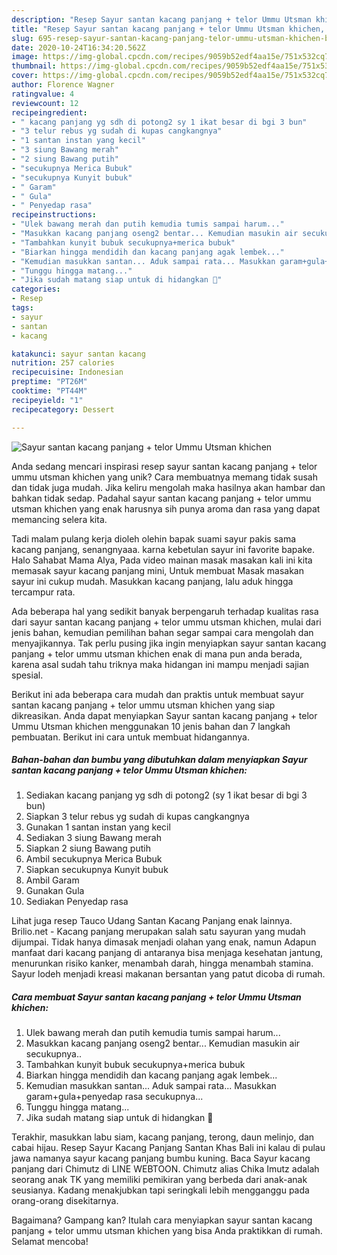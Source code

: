 ```yaml
---
description: "Resep Sayur santan kacang panjang + telor Ummu Utsman khichen, Bisa Manjain Lidah"
title: "Resep Sayur santan kacang panjang + telor Ummu Utsman khichen, Bisa Manjain Lidah"
slug: 695-resep-sayur-santan-kacang-panjang-telor-ummu-utsman-khichen-bisa-manjain-lidah
date: 2020-10-24T16:34:20.562Z
image: https://img-global.cpcdn.com/recipes/9059b52edf4aa15e/751x532cq70/sayur-santan-kacang-panjang-telor-ummu-utsman-khichen-foto-resep-utama.jpg
thumbnail: https://img-global.cpcdn.com/recipes/9059b52edf4aa15e/751x532cq70/sayur-santan-kacang-panjang-telor-ummu-utsman-khichen-foto-resep-utama.jpg
cover: https://img-global.cpcdn.com/recipes/9059b52edf4aa15e/751x532cq70/sayur-santan-kacang-panjang-telor-ummu-utsman-khichen-foto-resep-utama.jpg
author: Florence Wagner
ratingvalue: 4
reviewcount: 12
recipeingredient:
- " kacang panjang yg sdh di potong2 sy 1 ikat besar di bgi 3 bun"
- "3 telur rebus yg sudah di kupas cangkangnya"
- "1 santan instan yang kecil"
- "3 siung Bawang merah"
- "2 siung Bawang putih"
- "secukupnya Merica Bubuk"
- "secukupnya Kunyit bubuk"
- " Garam"
- " Gula"
- " Penyedap rasa"
recipeinstructions:
- "Ulek bawang merah dan putih kemudia tumis sampai harum..."
- "Masukkan kacang panjang oseng2 bentar... Kemudian masukin air secukupnya.."
- "Tambahkan kunyit bubuk secukupnya+merica bubuk"
- "Biarkan hingga mendidih dan kacang panjang agak lembek..."
- "Kemudian masukkan santan... Aduk sampai rata... Masukkan garam+gula+penyedap rasa secukupnya..."
- "Tunggu hingga matang..."
- "Jika sudah matang siap untuk di hidangkan 🤤"
categories:
- Resep
tags:
- sayur
- santan
- kacang

katakunci: sayur santan kacang 
nutrition: 257 calories
recipecuisine: Indonesian
preptime: "PT26M"
cooktime: "PT44M"
recipeyield: "1"
recipecategory: Dessert

---
```



![Sayur santan kacang panjang + telor Ummu Utsman khichen](https://img-global.cpcdn.com/recipes/9059b52edf4aa15e/751x532cq70/sayur-santan-kacang-panjang-telor-ummu-utsman-khichen-foto-resep-utama.jpg)

Anda sedang mencari inspirasi resep sayur santan kacang panjang + telor ummu utsman khichen yang unik? Cara membuatnya memang tidak susah dan tidak juga mudah. Jika keliru mengolah maka hasilnya akan hambar dan bahkan tidak sedap. Padahal sayur santan kacang panjang + telor ummu utsman khichen yang enak harusnya sih punya aroma dan rasa yang dapat memancing selera kita.

Tadi malam pulang kerja dioleh olehin bapak suami sayur pakis sama kacang panjang, senangnyaaa. karna kebetulan sayur ini favorite bapake. Halo Sahabat Mama Alya, Pada video mainan masak masakan kali ini kita memasak sayur kacang panjang mini, Untuk membuat Masak masakan sayur ini cukup mudah. Masukkan kacang panjang, lalu aduk hingga tercampur rata.

Ada beberapa hal yang sedikit banyak berpengaruh terhadap kualitas rasa dari sayur santan kacang panjang + telor ummu utsman khichen, mulai dari jenis bahan, kemudian pemilihan bahan segar sampai cara mengolah dan menyajikannya. Tak perlu pusing jika ingin menyiapkan sayur santan kacang panjang + telor ummu utsman khichen enak di mana pun anda berada, karena asal sudah tahu triknya maka hidangan ini mampu menjadi sajian spesial.


Berikut ini ada beberapa cara mudah dan praktis untuk membuat sayur santan kacang panjang + telor ummu utsman khichen yang siap dikreasikan. Anda dapat menyiapkan Sayur santan kacang panjang + telor Ummu Utsman khichen menggunakan 10 jenis bahan dan 7 langkah pembuatan. Berikut ini cara untuk membuat hidangannya.

<!--inarticleads1-->

##### Bahan-bahan dan bumbu yang dibutuhkan dalam menyiapkan Sayur santan kacang panjang + telor Ummu Utsman khichen:

1. Sediakan  kacang panjang yg sdh di potong2 (sy 1 ikat besar di bgi 3 bun)
1. Siapkan 3 telur rebus yg sudah di kupas cangkangnya
1. Gunakan 1 santan instan yang kecil
1. Sediakan 3 siung Bawang merah
1. Siapkan 2 siung Bawang putih
1. Ambil secukupnya Merica Bubuk
1. Siapkan secukupnya Kunyit bubuk
1. Ambil  Garam
1. Gunakan  Gula
1. Sediakan  Penyedap rasa


Lihat juga resep Tauco Udang Santan Kacang Panjang enak lainnya. Brilio.net - Kacang panjang merupakan salah satu sayuran yang mudah dijumpai. Tidak hanya dimasak menjadi olahan yang enak, namun Adapun manfaat dari kacang panjang di antaranya bisa menjaga kesehatan jantung, menurunkan risiko kanker, menambah darah, hingga menambah stamina. Sayur lodeh menjadi kreasi makanan bersantan yang patut dicoba di rumah. 

<!--inarticleads2-->

##### Cara membuat Sayur santan kacang panjang + telor Ummu Utsman khichen:

1. Ulek bawang merah dan putih kemudia tumis sampai harum...
1. Masukkan kacang panjang oseng2 bentar... Kemudian masukin air secukupnya..
1. Tambahkan kunyit bubuk secukupnya+merica bubuk
1. Biarkan hingga mendidih dan kacang panjang agak lembek...
1. Kemudian masukkan santan... Aduk sampai rata... Masukkan garam+gula+penyedap rasa secukupnya...
1. Tunggu hingga matang...
1. Jika sudah matang siap untuk di hidangkan 🤤


Terakhir, masukkan labu siam, kacang panjang, terong, daun melinjo, dan cabai hijau. Resep Sayur Kacang Panjang Santan Khas Bali ini kalau di pulau jawa namanya sayur kacang panjang bumbu kuning. Baca Sayur kacang panjang dari Chimutz di LINE WEBTOON. Chimutz alias Chika Imutz adalah seorang anak TK yang memiliki pemikiran yang berbeda dari anak-anak seusianya. Kadang menakjubkan tapi seringkali lebih mengganggu pada orang-orang disekitarnya. 

Bagaimana? Gampang kan? Itulah cara menyiapkan sayur santan kacang panjang + telor ummu utsman khichen yang bisa Anda praktikkan di rumah. Selamat mencoba!
